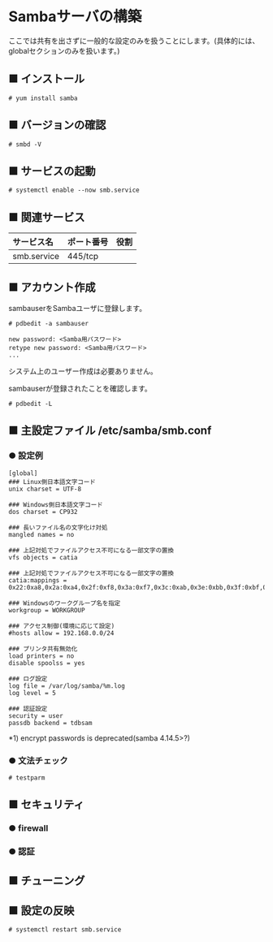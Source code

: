 # Sambaサーバの構築
ここでは共有を出さずに一般的な設定のみを扱うことにします。(具体的には、globalセクションのみを扱います。)
## ■ インストール
```
# yum install samba
```
## ■ バージョンの確認
```
# smbd -V
```
## ■ サービスの起動
```
# systemctl enable --now smb.service
```
## ■ 関連サービス
|サービス名|ポート番号|役割|
|:---|:---|:---|
|smb.service|445/tcp||

## ■ アカウント作成
sambauserをSambaユーザに登録します。
```
# pdbedit -a sambauser
```
```
new password: <Samba用パスワード>
retype new password: <Samba用パスワード>
...
```
システム上のユーザー作成は必要ありません。  

sambauserが登録されたことを確認します。
```
# pdbedit -L
```
## ■ 主設定ファイル /etc/samba/smb.conf
### ● 設定例
```
[global]
### Linux側日本語文字コード
unix charset = UTF-8

### Windows側日本語文字コード
dos charset = CP932

### 長いファイル名の文字化け対処
mangled names = no

### 上記対処でファイルアクセス不可になる一部文字の置換
vfs objects = catia

### 上記対処でファイルアクセス不可になる一部文字の置換
catia:mappings = 0x22:0xa8,0x2a:0xa4,0x2f:0xf8,0x3a:0xf7,0x3c:0xab,0x3e:0xbb,0x3f:0xbf,0x5c:0xff,0x7c:0xa6

### Windowsのワークグループ名を指定
workgroup = WORKGROUP

### アクセス制御(環境に応じて設定)
#hosts allow = 192.168.0.0/24

### プリンタ共有無効化
load printers = no
disable spoolss = yes

### ログ設定
log file = /var/log/samba/%m.log
log level = 5

### 認証設定
security = user
passdb backend = tdbsam
```
\*1) encrypt passwords is deprecated(samba 4.14.5>?)
### ● 文法チェック
```
# testparm
```
## ■ セキュリティ
### ● firewall
### ● 認証
## ■ チューニング
## ■ 設定の反映
```
# systemctl restart smb.service
```

